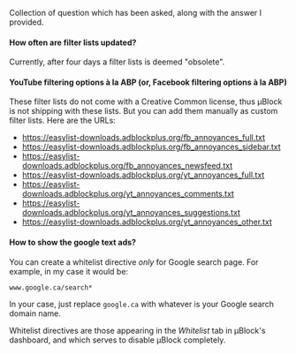 Collection of question which has been asked, along with the answer I provided.

#### How often are filter lists updated?

Currently, after four days a filter lists is deemed "obsolete".

#### YouTube filtering options à la ABP (or, Facebook filtering options à la ABP)

These filter lists do not come with a Creative Common license, thus µBlock is not shipping with these lists. But you can add them manually as custom filter lists. Here are the URLs:

- <https://easylist-downloads.adblockplus.org/fb_annoyances_full.txt>
- <https://easylist-downloads.adblockplus.org/fb_annoyances_sidebar.txt>
- <https://easylist-downloads.adblockplus.org/fb_annoyances_newsfeed.txt>
- <https://easylist-downloads.adblockplus.org/yt_annoyances_full.txt>
- <https://easylist-downloads.adblockplus.org/yt_annoyances_comments.txt>
- <https://easylist-downloads.adblockplus.org/yt_annoyances_suggestions.txt>
- <https://easylist-downloads.adblockplus.org/yt_annoyances_other.txt>

#### How to show the google text ads?

You can create a whitelist directive *only* for Google search page. For example, in my case it would be:

    www.google.ca/search*

In your case, just replace `google.ca` with whatever is your Google search domain name.

Whitelist directives are those appearing in the _Whitelist_ tab in µBlock's dashboard, and which serves to disable µBlock completely.